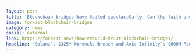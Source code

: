 ```yaml
---
layout: post
title: 'Blockchain bridges have failed spectacularly. Can the faith and trust in them be restored?'
image: forkast-blockchain-bridges
category: news
social: external
link: https://forkast.news/how-rebuild-trust-blockchain-bridges/
headline: "Solana’s $325M Wormhole breach and Axie Infinity’s $600M Ronin hack laid bare the security risks of cross-chain bridges. What are the solutions?"
---
```

